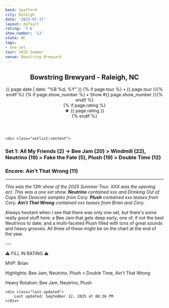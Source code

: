 ```yaml
---
band: Spafford
city: Raleigh
date: '2025-07-17'
layout: default
rating: '7.6'
show_number: '13'
state: NC
tags:
- one_set
tour: 2025 Summer
venue: Bowstring Brewyard
---
```


<article class="show-card">
    <header class="show-header">
        <h1>Bowstring Brewyard - Raleigh, NC</h1>
        <div class="show-meta">
            {{ page.date | date: "%B %d, %Y" }}
            {% if page.tour %} • {{ page.tour }}{% endif %}
            {% if page.show_number %} • Show #{{ page.show_number }}{% endif %}
        </div>
        {% if page.rating %}
        <div class="show-rating">★ {{ page.rating }}</div>
        {% endif %}
    </header>
    
    <div class="setlist-content">
<h3 class="setlist-header"><strong>Set 1:</strong>  All My Friends (2) -> <span class="jam-entry jam-tooltip jam-link" data-tooltip="<strong>Timing:</strong> 20:55<br><strong>Notes:</strong> Basically Night After Night for the first half, then swims downstream into patient, soulful playing and slides off a waterfall -&gt; Windmill." data-url="/jam-chart/?filter=Bee Jam">Bee Jam</span> (20) > <span class="jam-entry jam-tooltip jam-link" data-tooltip="<strong>Timing:</strong> 22:30<br><strong>Notes:</strong> Quickly latches onto a syncopated groove and makes its way to feel-good, Summer-time territory. 
" data-url="/jam-chart/?filter=Windmill">Windmill</span> (22), <strong class="highlighted-jam jam-tooltip jam-link" data-tooltip="<strong>Timing:</strong> 19:20<br><strong>Notes:</strong> Upbeat funk that that slowly turns straight boogie, moves through emotional early-2000s and lands softly. 
" data-url="/jam-chart/?filter=Neutrino">Neutrino</strong> (19) > Fake the Fate (5), <span class="jam-entry jam-tooltip jam-link" data-tooltip="<strong>Timing:</strong> 19:14<br><strong>Notes:</strong> Sharp synthpop slides into a chill, arid garden and climbs to a peak." data-url="/jam-chart/?filter=Plush">Plush</span> (19) > Double Time (12)</h3>
<h3 class="setlist-header"><strong>Encore:</strong>  Ain't That Wrong (11)</h3>
<hr class="section-divider">
<p class="show-notes"><em>This was the 13th show of the 2025 Summer Tour. XXX was the opening act. This was a one set show. <strong>Neutrino</strong> contained xxx and Drinking Out of Cups (Dan Deacon) samples from Cory. <strong>Plush</strong> contained xxx teases from Cory. <strong>Ain't That Wrong</strong> contained xxx teases from Brian and Cory.</em></p>
<p class="review-text">Always hesitant when I see that there was only one set, but there's some really good stuff here: a Bee Jam that gets deep early; one of, if not the best Neutrinos to date; and a multi-faceted Plush filled with tons of great sounds and heavy grooves. All three of these might be on the chart at the end of the year.</p>
<p class="review-text">---</p>
<p class="review-text">⚠️ FILL IN RATING ⚠️</p>
<p class="review-text">MVP:  Brian</p>
<p class="review-text">Highlights:  Bee Jam, Neutrino, Plush > Double Time, Ain't That Wrong</p>
<p class="review-text">Heavy Rotation: Bee Jam, Neutrino, Plush</p>
    </div>
    
    <div class="last-updated">
        Last updated: September 12, 2025 at 08:36 PM
    </div>
</article>